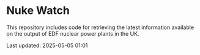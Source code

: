 # Nuke Watch

This repository includes code for retrieving the latest information available on the output of EDF nuclear power plants in the UK.

Last updated: 2025-05-05 01:01